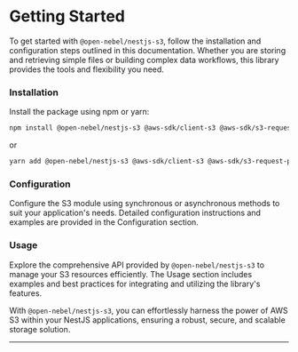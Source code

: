 # Getting Started

To get started with `@open-nebel/nestjs-s3`, follow the installation and configuration steps outlined in this documentation. Whether you are storing and retrieving simple files or building complex data workflows, this library provides the tools and flexibility you need.

### Installation

Install the package using npm or yarn:

```bash
npm install @open-nebel/nestjs-s3 @aws-sdk/client-s3 @aws-sdk/s3-request-presigner
```

or

```bash
yarn add @open-nebel/nestjs-s3 @aws-sdk/client-s3 @aws-sdk/s3-request-presigner
```

### Configuration

Configure the S3 module using synchronous or asynchronous methods to suit your application's needs. Detailed configuration instructions and examples are provided in the Configuration section.

### Usage

Explore the comprehensive API provided by `@open-nebel/nestjs-s3` to manage your S3 resources efficiently. The Usage section includes examples and best practices for integrating and utilizing the library's features.

With `@open-nebel/nestjs-s3`, you can effortlessly harness the power of AWS S3 within your NestJS applications, ensuring a robust, secure, and scalable storage solution.

---
